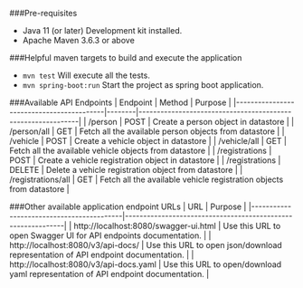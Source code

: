 ###Pre-requisites
- Java 11 (or later) Development kit installed.
- Apache Maven 3.6.3 or above 

###Helpful maven targets to build and execute the application
- `mvn test` Will execute all the tests.
- `mvn spring-boot:run` Start the project as spring boot application.

###Available API Endpoints
| Endpoint                                 | Method | Purpose                                                     |
|------------------------------------------|--------|-------------------------------------------------------------|
| /person                   | POST    | Create a person object in datastore |
| /person/all                   | GET    | Fetch all the available person objects from datastore |
| /vehicle                   | POST    | Create a vehicle object in datastore |
| /vehicle/all                   | GET    | Fetch all the available vehicle objects from datastore |
| /registrations                   | POST    | Create a vehicle registration object in datastore |
| /registrations                   | DELETE    | Delete a vehicle registration object from datastore |
| /registrations/all                   | GET    | Fetch all the available vehicle registration objects from datastore |

###Other available application endpoint URLs
| URL                                 | Purpose                                                     |
|------------------------------------------|-------------------------------------------------------------|
| http://localhost:8080/swagger-ui.html | Use this URL to open Swagger UI for API endpoints documentation. |
| http://localhost:8080/v3/api-docs/ | Use this URL to open json/download representation of API endpoint documentation. |
| http://localhost:8080/v3/api-docs.yaml | Use this URL to open/download yaml representation of API endpoint documentation. |
